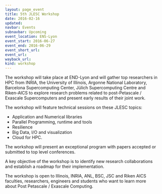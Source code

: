 ```yaml
---
layout: page_event
title: 5th JLESC Workshop
date: 2016-02-16
updated:
navbar: Events
subnavbar: Upcoming
event_location: ENS-Lyon
event_start: 2016-06-27
event_end: 2016-06-29
event_short_url:
event_url:
wayback_url:
kind: workshop
---
```


The workshop will take place at END-Lyon and will gather top researchers in HPC from INRIA,
the University of Illinois, Argonne National Laboratory, Barcelona Supercomputing Center,
Jülich Supercomputing Centre and Riken-AICS to explore research problems related to
post-Petascale / Exascale Supercomputers and present early results of their joint work.

The workshop will feature technical sessions on these JLESC topics:

  * Application and Numerical libraries
  * Parallel Programming, runtime and tools
  * Resilience
  * Big Data, I/O and visualization
  * Cloud for HPC.

The workshop will present an exceptional program with papers accepted or submitted to top level conferences.

A key objective of the workshop is to identify new research collaborations and establish a roadmap for their implementation.

The workshop is open to Illinois, INRIA, ANL, BSC, JSC and Riken AICS faculties, researchers,
engineers and students who want to learn more about Post Petascale / Exascale Computing.
